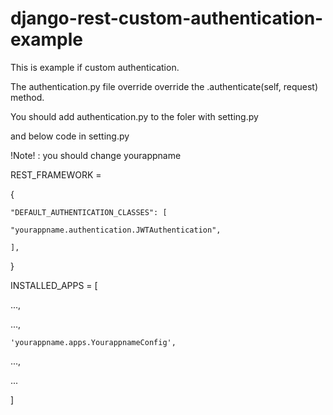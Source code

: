 # django-rest-custom-authentication-example


This is example if custom authentication.

The authentication.py file override override the .authenticate(self, request) method.

You should add authentication.py to the foler with setting.py

and below code in setting.py 

!Note! : you should change yourappname 



REST_FRAMEWORK = 

{
    
    "DEFAULT_AUTHENTICATION_CLASSES": [
    
    "yourappname.authentication.JWTAuthentication",
        
    ],
}


INSTALLED_APPS = 
[

 ...,
 
 ...,
 
    'yourappname.apps.YourappnameConfig',
    
 ...,
 
 ...
 
]

 

